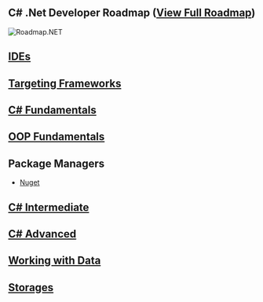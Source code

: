 ## C# .Net Developer Roadmap ([View Full Roadmap](https://github.com/Qubitsey/Roadmap.NET/blob/main/Roadmap.NET.png))

![Roadmap.NET](https://socialify.git.ci/qubitsey/qubitsey/image?description=1&descriptionEditable=Roadmap%20to%20becoming%20a%20C%23%20.NET%20developer.%20A%20great%20list%20of%20resources%2C%20software%20architecture%2C%20microservicies%20and%20cloud-native.&font=Inter&language=1&logo=https%3A%2F%2Fupload.wikimedia.org%2Fwikipedia%2Fcommons%2Fthumb%2Fe%2Fee%2F.NET_Core_Logo.svg%2F768px-.NET_Core_Logo.svg.png%3F20210328084203&name=1&pattern=Solid&theme=Auto)

## [IDEs](docs/ides.md)

## [Targeting Frameworks]()

## [C# Fundamentals]()

## [OOP Fundamentals]()

## Package Managers
- [Nuget](https://learn.microsoft.com/en-us/nuget/what-is-nuget)

## [C# Intermediate]()

## [C# Advanced]()
 
## [Working with Data]()
 
## [Storages]()
 

 




